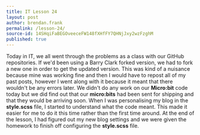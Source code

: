 ```yaml
---
title: IT Lesson 24
layout: post
author: brendan.frank
permalink: /lesson-24/
source-id: 14SHqiFaBEGOveeceFW148fXHfFY7QHNjJxy2wzFzghM
published: true
---
```

Today in IT, we all went through the problems as a class with our GitHub repositories. If we'd been using a Barry Clark forked version, we had to fork a new one in order to get the updated version. This was kind of a nuisance because mine was working fine and then I would have to repost all of my past posts, however I went along with it because it meant that there wouldn't be any errors later. We didn't do any work on our **Micro:bit** code today but we did find out that our **micro:bits** had been sent for shipping and that they would be arriving soon. When I was personalising my blog in the **style.scss** file, I started to understand what the code meant. This made it easier for me to do it this time rather than the first time around. At the end of the lesson, I had figured out my new blog settings and we were given the homework to finish off configuring the **style.scss** file.

